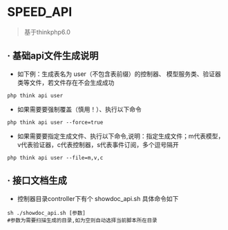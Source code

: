 SPEED_API
===============

> 基于thinkphp6.0

 ## · 基础api文件生成说明
 * 如下例：生成表名为 user（不包含表前缀）的控制器、
     模型服务类、验证器类等文件，若文件存在不会生成成功
 ```
php think api user 
```
* 如果需要要强制覆盖（慎用！）、执行以下命令
 ```
php think api user --force=true
```
* 如果需要要指定生成文件、执行以下命令,说明：指定生成文件；m代表模型，v代表验证器，c代表控制器，s代表事件订阅，多个逗号隔开
 ```
php think api user --file=m,v,c
```

 ## · 接口文档生成
 * 控制器目录controller下有个 showdoc_api.sh 具体命令如下
 ```
sh ./showdoc_api.sh [参数] 
#参数为需要扫描生成的目录,如为空则自动选择当前脚本所在目录
```

